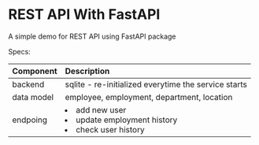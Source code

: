 # REST API With FastAPI

A simple demo for REST API using FastAPI package

Specs:

| Component  | Description                                                                          |
|:-----------|:-------------------------------------------------------------------------------------|
| backend    | sqlite - re-initialized everytime the service starts                                 |
| data model | employee, employment, department, location                                           |
|endpoing| <li>add new user</li> <li>update employment history</li> <li>check user history</li> |

